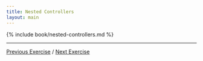 ```yaml
---
title: Nested Controllers
layout: main
---
```


{% include book/nested-controllers.md %}

---

[Previous Exercise](ex3.html) / [Next Exercise](ex5.html)